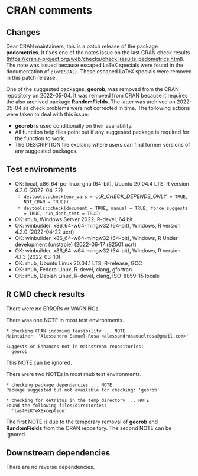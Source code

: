 # CRAN comments

## Changes

Dear CRAN maintainers, this is a patch release of the package __pedometrics__.
It fixes one of the notes issue on the last CRAN check results
(https://cran.r-project.org/web/checks/check_results_pedometrics.html).
The note was issued because escaped LaTeX specials were found in the documentation of `plotESDA()`.
These escaped LaTeX specials were removed in this patch release.

One of the suggested packages, __georob__, was removed from the CRAN repository on 2022-05-04.
It was removed from CRAN because it requires the also archived package __RandomFields__.
The latter was archived on 2022-05-04 as check problems were not corrected in time.
The following actions were taken to deal with this issue:

* __georob__ is used conditionally on their availability.
* All function help files point out if any suggested package is required for the function to work.
* The DESCRIPTION file explains where users can find former versions of any suggested packages.

## Test environments

* OK: local, x86_64-pc-linux-gnu (64-bit), Ubuntu 20.04.4 LTS, R version 4.2.0 (2022-04-22)
  * `devtools::check(env_vars = c(`_R_CHECK_DEPENDS_ONLY_` = TRUE, NOT_CRAN = TRUE))`
  * `devtools::check(document = TRUE, manual = TRUE, force_suggests = TRUE, run_dont_test = TRUE)`
* OK: rhub, Windows Server 2022, R-devel, 64 bit
* OK: winbuilder, x86_64-w64-mingw32 (64-bit), Windows, R version 4.2.0 (2022-04-22 ucrt)
* OK: winbuilder, x86_64-w64-mingw32 (64-bit), Windows, R Under development (unstable) (2022-06-17 r82501 ucrt)
* OK: winbuilder, x86_64-w64-mingw32 (64-bit), Windows, R version 4.1.3 (2022-03-10)
* OK: rhub, Ubuntu Linux 20.04.1 LTS, R-release, GCC
* OK: rhub, Fedora Linux, R-devel, clang, gfortran
* OK: rhub, Debian Linux, R-devel, clang, ISO-8859-15 locale

## R CMD check results

There were no ERRORs or WARNINGs.

There was one NOTE in most test environments.

```
* checking CRAN incoming feasibility ... NOTE
Maintainer: 'Alessandro Samuel-Rosa <alessandrosamuelrosa@gmail.com>'

Suggests or Enhances not in mainstream repositories:
  georob
```

This NOTE can be ignored.

There were two NOTEs in most rhub test environments.

```
* checking package dependencies ... NOTE
Package suggested but not available for checking: 'georob'

* checking for detritus in the temp directory ... NOTE
Found the following files/directories:
  'lastMiKTeXException'
```

The first NOTE is due to the temporary removal of __georob__ and __RandomFields__ from the CRAN
repository. The second NOTE can be ignored.

## Downstream dependencies

There are no reverse dependencies.
